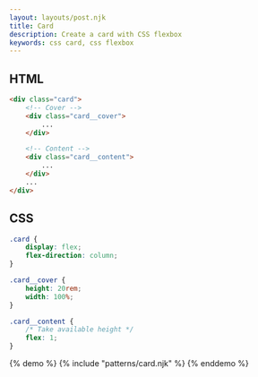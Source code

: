 ```yaml
---
layout: layouts/post.njk
title: Card
description: Create a card with CSS flexbox
keywords: css card, css flexbox
---
```


## HTML

```html
<div class="card">
    <!-- Cover -->
    <div class="card__cover">
        ...
    </div>

    <!-- Content -->
    <div class="card__content">
        ...
    </div>
    ...
</div>
```

## CSS

```css
.card {
    display: flex;
    flex-direction: column;
}

.card__cover {
    height: 20rem;
    width: 100%;
}

.card__content {
    /* Take available height */
    flex: 1;
}
```

{% demo %}
{% include "patterns/card.njk" %}
{% enddemo %}
